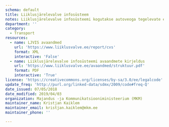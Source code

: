 ```yaml
---
schema: default
title: Liiklusjärelevalve infosüsteem
notes: Liiklusjärelevalve infosüsteemi kogutakse autoveoga tegelevate ettevõttete ja nende töötajatega seotud järelelvalve andmeid. Avaandmeteks loetakse järgnevaid andmeid konkreetsest andmekogust - 1) järelevalve teostamise koht; 2) järelevalve teostamise kuupäev ja kellaaeg; 3) kontrollitava sõiduki riigi tunnusmärk; 4) kontrollitava sõiduki kategooria; 5) veo liik (sõitjate- või veosevedu, riigisisene, rahvusvaheline, Euroopa Liidu liikmesriikide vaheline või oma kulul vedu, sõitjate liini-, juhu- või eriotstarbeline vedu, taksovedu); 6) sõiduki kontrollitud osade ja sõlmede nimekiri; 7) sõiduki osade ja sõlmede nimekiri, mis ei vastanud nõuetele; 8) järelevalve teostaja otsus; 9) raskete õigusrikkumisteadete arv; 10) kontrollimise käigus tuvastatud süüteo kvalifikatsioon.
department: ''
category:
  - Transport
resources:
  - name: LJVIS avaandmed
    url: 'https://www.liiklusvalve.ee/report/cvs'
    format: XML
    interactive: 'False'
  - name: Liiklusjärelevalve infosüsteemi avaandmete kirjeldus
    url: 'https://www.liiklusvalve.ee/avaandmed/struktuur.pdf'
    format: PDF
    interactive: 'True'
license: 'https://creativecommons.org/licenses/by-sa/3.0/ee/legalcode'
update_freq: 'http://purl.org/linked-data/sdmx/2009/code#freq-Q'
date_issued: 07/05/2018
date_modified: 2019/04/03
organization: Majandus -ja Kommunikatsiooniministeerium (MKM)
maintainer_name: Kristjan Kaiklem
maintainer_email: kristjan.kaiklem@mkm.ee
maintainer_phone: ''

---
```

